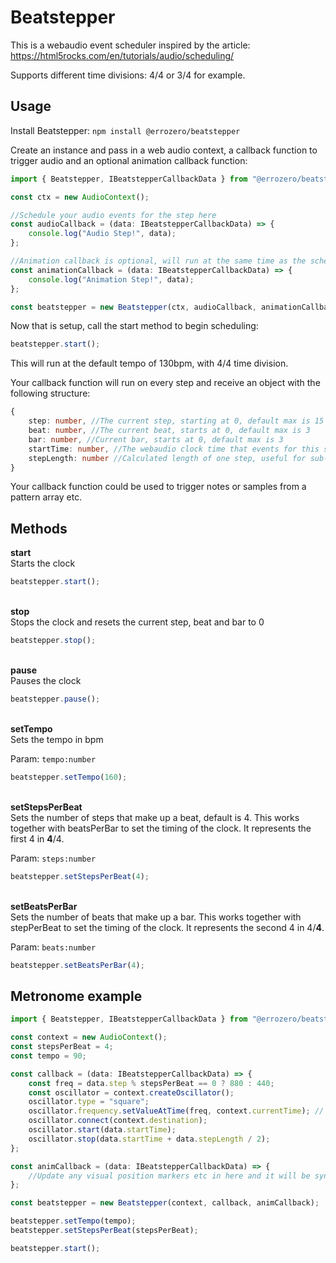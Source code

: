 # Beatstepper

This is a webaudio event scheduler inspired by the article:
https://html5rocks.com/en/tutorials/audio/scheduling/

Supports different time divisions: 4/4 or 3/4 for example.

## Usage

Install Beatstepper:
`npm install @errozero/beatstepper`

Create an instance and pass in a web audio context, a callback function to trigger audio and an optional animation callback function:

```typescript
import { Beatstepper, IBeatstepperCallbackData } from "@errozero/beatstepper";

const ctx = new AudioContext();

//Schedule your audio events for the step here
const audioCallback = (data: IBeatstepperCallbackData) => {
    console.log("Audio Step!", data);
};

//Animation callback is optional, will run at the same time as the scheduled audio events start time for the step
const animationCallback = (data: IBeatstepperCallbackData) => {
    console.log("Animation Step!", data);
};

const beatstepper = new Beatstepper(ctx, audioCallback, animationCallback);
```

Now that is setup, call the start method to begin scheduling:

```typescript
beatstepper.start();
```

This will run at the default tempo of 130bpm, with 4/4 time division.

Your callback function will run on every step and receive an object with the following structure:

```typescript
{
	step: number, //The current step, starting at 0, default max is 15
	beat: number, //The current beat, starts at 0, default max is 3
	bar: number, //Current bar, starts at 0, default max is 3
	startTime: number, //The webaudio clock time that events for this step should start
	stepLength: number //Calculated length of one step, useful for sub-step timing
}
```

Your callback function could be used to trigger notes or samples from a pattern array etc.

## Methods

**start**\
Starts the clock

```javascript
beatstepper.start();
```

\
**stop**\
Stops the clock and resets the current step, beat and bar to 0

```javascript
beatstepper.stop();
```

\
**pause**\
Pauses the clock

```javascript
beatstepper.pause();
```

\
**setTempo**\
Sets the tempo in bpm

Param: `tempo:number`

```javascript
beatstepper.setTempo(160);
```

\
**setStepsPerBeat**\
Sets the number of steps that make up a beat, default is 4.
This works together with beatsPerBar to set the timing of the clock.
It represents the first 4 in **4**/4.

Param: `steps:number`

```javascript
beatstepper.setStepsPerBeat(4);
```

\
**setBeatsPerBar**\
Sets the number of beats that make up a bar.
This works together with stepPerBeat to set the timing of the clock.
It represents the second 4 in 4/**4**.

Param: `beats:number`

```javascript
beatstepper.setBeatsPerBar(4);
```

## Metronome example

```typescript
import { Beatstepper, IBeatstepperCallbackData } from "@errozero/beatstepper";

const context = new AudioContext();
const stepsPerBeat = 4;
const tempo = 90;

const callback = (data: IBeatstepperCallbackData) => {
    const freq = data.step % stepsPerBeat == 0 ? 880 : 440;
    const oscillator = context.createOscillator();
    oscillator.type = "square";
    oscillator.frequency.setValueAtTime(freq, context.currentTime); // value in hertz
    oscillator.connect(context.destination);
    oscillator.start(data.startTime);
    oscillator.stop(data.startTime + data.stepLength / 2);
};

const animCallback = (data: IBeatstepperCallbackData) => {
    //Update any visual position markers etc in here and it will be synced to the audio
};

const beatstepper = new Beatstepper(context, callback, animCallback);

beatstepper.setTempo(tempo);
beatstepper.setStepsPerBeat(stepsPerBeat);

beatstepper.start();
```
